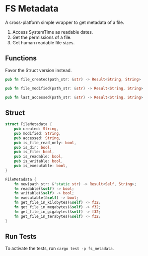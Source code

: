 # FS Metadata

A cross-platform simple wrapper to get metadata of a file.

1. Access SystemTime as readable dates.
2. Get the permissions of a file.
3. Get human readable file sizes.

## Functions

Favor the Struct version instead.

```rust
pub fn file_created(path_str: &str) -> Result<String, String>

pub fn file_modified(path_str: &str) -> Result<String, String>

pub fn last_accessed(path_str: &str) -> Result<String, String>
```

## Struct

```rust
struct FileMetadata {
    pub created: String,
    pub modified: String,
    pub accessed: String,
    pub is_file_read_only: bool,
    pub is_dir: bool,
    pub is_file: bool,
    pub is_readable: bool,
    pub is_writable: bool,
    pub is_executable: bool,
}

FileMetadata {
    fn new(path_str: &'static str) -> Result<Self, String>;
    fn readable(&self) -> bool;
    fn writable(&self) -> bool;
    fn executable(&self) -> bool;
    fn get_file_in_kilobytes(&self) -> f32;
    fn get_file_in_megabytes(&self) -> f32;
    fn get_file_in_gigabytes(&self) -> f32;
    fn get_file_in_terabytes(&self) -> f32;
}
```

## Run Tests

To activate the tests, run `cargo test -p fs_metadata`.
